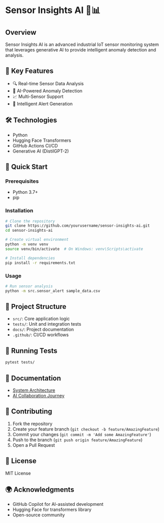 # Sensor Insights AI 🤖📊

## Overview
Sensor Insights AI is an advanced industrial IoT sensor monitoring system that leverages generative AI to provide intelligent anomaly detection and analysis.

## 🌟 Key Features
- 🔍 Real-time Sensor Data Analysis
- 🤖 AI-Powered Anomaly Detection
- 📈 Multi-Sensor Support
- 🚨 Intelligent Alert Generation

## 🛠 Technologies
- Python
- Hugging Face Transformers
- GitHub Actions CI/CD
- Generative AI (DistilGPT-2)

## 🚀 Quick Start

### Prerequisites
- Python 3.7+
- pip

### Installation
```bash
# Clone the repository
git clone https://github.com/yourusername/sensor-insights-ai.git
cd sensor-insights-ai

# Create virtual environment
python -m venv venv
source venv/bin/activate  # On Windows: venv\Scripts\activate

# Install dependencies
pip install -r requirements.txt
```

### Usage
```bash
# Run sensor analysis
python -m src.sensor_alert sample_data.csv
```

## 📂 Project Structure
- `src/`: Core application logic
- `tests/`: Unit and integration tests
- `docs/`: Project documentation
- `.github/`: CI/CD workflows

## 🧪 Running Tests
```bash
pytest tests/
```

## 📝 Documentation
- [System Architecture](docs/ARCHITECTURE.md)
- [AI Collaboration Journey](docs/AI_COLLABORATION.md)

## 🤝 Contributing
1. Fork the repository
2. Create your feature branch (`git checkout -b feature/AmazingFeature`)
3. Commit your changes (`git commit -m 'Add some AmazingFeature'`)
4. Push to the branch (`git push origin feature/AmazingFeature`)
5. Open a Pull Request

## 📄 License
MIT License

## 🌍 Acknowledgments
- GitHub Copilot for AI-assisted development
- Hugging Face for transformers library
- Open-source community